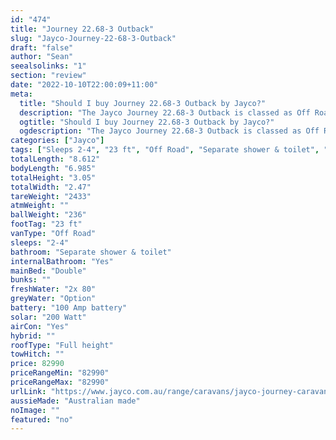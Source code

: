 ```yaml
---
id: "474"
title: "Journey 22.68-3 Outback"
slug: "Jayco-Journey-22-68-3-Outback"
draft: "false"
author: "Sean"
seealsolinks: "1"
section: "review"
date: "2022-10-10T22:00:09+11:00"
meta:
  title: "Should I buy Journey 22.68-3 Outback by Jayco?"
  description: "The Jayco Journey 22.68-3 Outback is classed as Off Road, and sleeps 2-4 people. It is Australian made and comes in at 23 ft. It generally has Separate shower & toilet."
  ogtitle: "Should I buy Journey 22.68-3 Outback by Jayco?"
  ogdescription: "The Jayco Journey 22.68-3 Outback is classed as Off Road, and sleeps 2-4 people. It is Australian made and comes in at 23 ft. It generally has Separate shower & toilet."
categories: ["Jayco"]
tags: ["Sleeps 2-4", "23 ft", "Off Road", "Separate shower & toilet", "Full height", "80 - 100k", "Australian made"]
totalLength: "8.612"
bodyLength: "6.985"
totalHeight: "3.05"
totalWidth: "2.47"
tareWeight: "2433"
atmWeight: ""
ballWeight: "236"
footTag: "23 ft"
vanType: "Off Road"
sleeps: "2-4"
bathroom: "Separate shower & toilet"
internalBathroom: "Yes"
mainBed: "Double"
bunks: ""
freshWater: "2x 80"
greyWater: "Option"
battery: "100 Amp battery"
solar: "200 Watt"
airCon: "Yes"
hybrid: ""
roofType: "Full height"
towHitch: ""
price: 82990
priceRangeMin: "82990"
priceRangeMax: "82990"
urlLink: "https://www.jayco.com.au/range/caravans/jayco-journey-caravan/floor-plans/outback/journey-2268-3objy-my22"
aussieMade: "Australian made"
noImage: ""
featured: "no"
---
```

